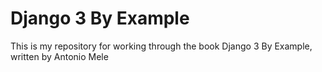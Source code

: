 # Django 3 By Example

This is my repository for working through the book Django 3 By Example, written by Antonio Mele